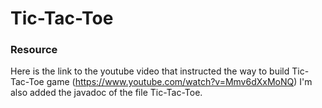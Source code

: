 # Tic-Tac-Toe

### Resource
Here is the link to the youtube video that instructed the way to build Tic-Tac-Toe game (https://www.youtube.com/watch?v=Mmv6dXxMoNQ)
I'm also added the javadoc of the file Tic-Tac-Toe.
